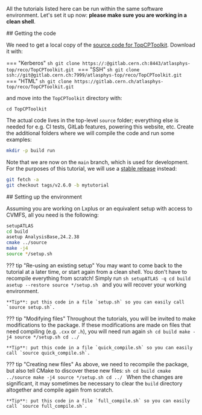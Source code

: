 All the tutorials listed here can be run within the same software environment.
Let's set it up now: **please make sure you are working in a clean shell**.

## Getting the code

We need to get a local copy of the [source code for TopCPToolkit](https://gitlab.cern.ch/atlasphys-top/reco/TopCPToolkit).
Download it with:

=== "Kerberos"
    ```sh
    git clone https://:@gitlab.cern.ch:8443/atlasphys-top/reco/TopCPToolkit.git
    ```
=== "SSH"
    ```sh
    git clone ssh://git@gitlab.cern.ch:7999/atlasphys-top/reco/TopCPToolkit.git
    ```
=== "HTML"
    ```sh
    git clone https://gitlab.cern.ch/atlasphys-top/reco/TopCPToolkit.git
    ```

and move into the `TopCPToolkit` directory with:
```
cd TopCPToolkit
```

The actual code lives in the top-level `source` folder; everything else is needed for e.g. CI tests, GitLab features, powering this website, etc.
Create the additional folders where we will compile the code and run some examples:
```sh
mkdir -p build run
```

Note that we are now on the `main` branch, which is used for development.
For the purposes of this tutorial, we will use a [stable release](../changelog/index.md) instead:
```sh
git fetch -a
git checkout tags/v2.6.0 -b mytutorial
```

## Setting up the environment

Assuming you are working on Lxplus or an equivalent setup with access to CVMFS, all you need is the following:
```sh
setupATLAS
cd build
asetup AnalysisBase,24.2.38
cmake ../source
make -j4
source */setup.sh
```

??? tip "Re-using an existing setup"
    You may want to come back to the tutorial at a later time, or start again from a clean shell. You don't have to recompile everything from scratch! Simply run
    ```sh
    setupATLAS -q
    cd build
    asetup --restore
    source */setup.sh
    ```
    and you will recover your working environment.

    **Tip**: put this code in a file `setup.sh` so you can easily call `source setup.sh`.

??? tip "Modifying files"
    Throughout the tutorials, you will be invited to make modifications to the package. If these modifications are made on files that need compiling (e.g. `.cxx` or `.h`), you will need run again
    ```sh
    cd build
    make -j4
    source */setup.sh
    cd ../
    ```

    **Tip**: put this code in a file `quick_compile.sh` so you can easily call `source quick_compile.sh`.

??? tip "Creating new files"
    As above, we need to recompile the package, but also tell CMake to discover these new files:
    ```sh
    cd build
    cmake ../source
    make -j4
    source */setup.sh
    cd ../
    ```
    When the changes are significant, it may sometimes be necessary to clear the `build` directory altogether and compile again from scratch.

    **Tip**: put this code in a file `full_compile.sh` so you can easily call `source full_compile.sh`.
